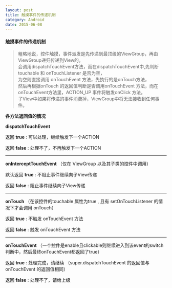 ```yaml
---
layout: post
title: 触摸事件的传递机制
category: Android
date: 2015-06-08
---   
```


#### 触摸事件的传递机制   
>粗略地说，控件触摸，事件派发是先传递到最顶级的ViewGroup，再由ViewGroup递归传递到View的。   
会调用dispatchTouchEvent方法，而在dispatchTouchEvent中,先判断touchable 和 onTouchListener 是否为空，   
为空则直接调用 onTouchEvent 方法，先执行的是onTouch方法，   
然后再根据onTouch 的返回值判断是否调用onTouchEvent 方法，而在onTouchEvent方法里，ACTION_UP 事件将触发onClick 方法。   
子View中如果将传递的事件消费掉，ViewGroup中将无法接收到任何事件。   

<!-- more -->   


**各方法返回值的情况**   

**dispatchTouchEvent**   

返回 **true**  : 可以处理，继续触发下一个ACTION   
   
返回 **false** : 处理不了，不再触发下一个ACTION   

- - - - - - - - - -   


**onInterceptTouchEvent** （仅在 ViewGroup 以及其子类的控件中调用）   

默认返回 **true**  : 不阻止事件继续向子View传递   

返回 **false**     : 阻止事件继续向子View传递   

- - - - - - - - - -   


**onTouch** （在该控件的touchable 属性为true , 且有 setOnTouchListener 的情况下才会调用 onTouch）  

返回 **true**  : 不触发 onTouchEvent 方法   

返回 **false** : 触发 onTouchEvent 方法   
  
- - - - - - - - - -   

**onTouchEvent** （一个控件是enable且clickable则继续进入到该event的switch判断中，然后最终onTouchEvent都返回了true）    

返回 **true**  : 处理完成，请继续 （super.dispatchTouchEvent 的返回值与 onTouchEvent 的返回值相同）  

返回 **false** : 处理不了，请给上级   





